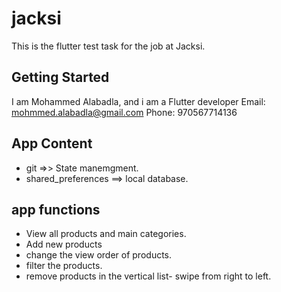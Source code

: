 # jacksi

This is the flutter test task for the job at Jacksi.

## Getting Started

I am Mohammed Alabadla, and i am a Flutter developer
Email: mohmmed.alabadla@gmail.com
Phone: 970567714136


## App Content

- git =>> State manemgment.
- shared_preferences ==> local database.


## app functions

- View all products and main categories.
- Add new products
- change the view order of products.
- filter the products.
- remove products in the vertical list- swipe from right to left.